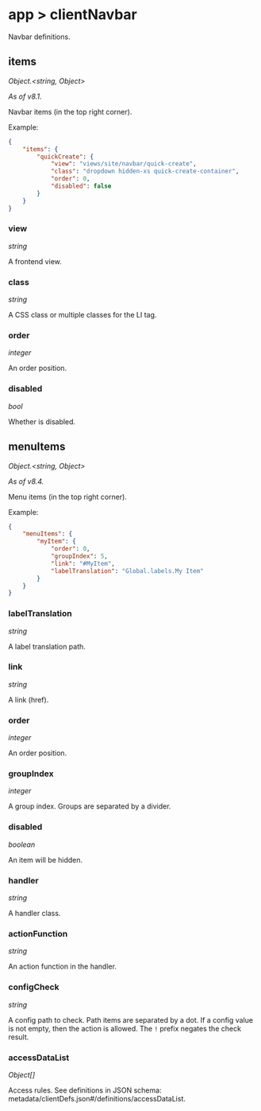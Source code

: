 # app > clientNavbar

Navbar definitions.

## items

*Object.<string, Object\>*

*As of v8.1.*

Navbar items (in the top right corner).

Example:

```json
{
    "items": {
        "quickCreate": {
            "view": "views/site/navbar/quick-create",
            "class": "dropdown hidden-xs quick-create-container",
            "order": 0,
            "disabled": false
        }
    }
}
```

### view

*string*

A frontend view.

### class

*string*

A CSS class or multiple classes for the LI tag.

### order

*integer*

An order position.

### disabled

*bool*

Whether is disabled.

## menuItems

*Object.<string, Object\>*

*As of v8.4.*

Menu items (in the top right corner).

Example:

```json
{
    "menuItems": {
        "myItem": {
            "order": 0,
            "groupIndex": 5,
            "link": "#MyItem",
            "labelTranslation": "Global.labels.My Item"
        }
    }
}
```

### labelTranslation

*string*

A label translation path.

### link

*string*

A link (href).

### order

*integer*

An order position.

### groupIndex

*integer*

A group index. Groups are separated by a divider.

### disabled

*boolean*

An item will be hidden.

### handler

*string*

A handler class.

### actionFunction

*string*

An action function in the handler.

### configCheck

*string*

A config path to check. Path items are separated by a dot. If a config value is not empty, then the action is allowed. The `!` prefix negates the check result.

### accessDataList

*Object[]*

Access rules. See definitions in JSON schema: metadata/clientDefs.json#/definitions/accessDataList.
